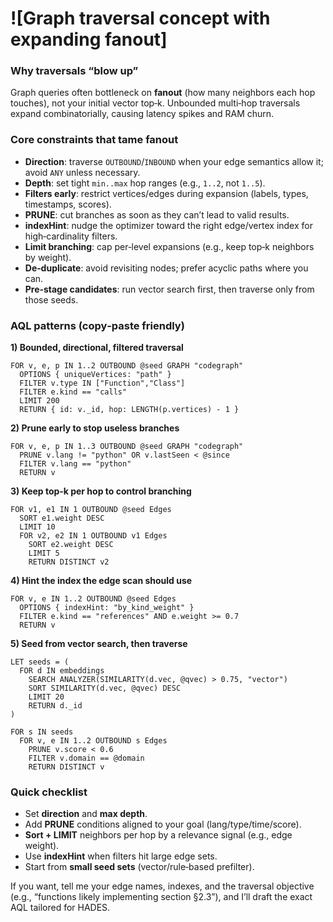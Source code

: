 # ![Graph traversal concept with expanding fanout]

### Why traversals “blow up”

Graph queries often bottleneck on **fanout** (how many neighbors each hop touches), not your initial vector top‑k. Unbounded multi‑hop traversals expand combinatorially, causing latency spikes and RAM churn.

### Core constraints that tame fanout

* **Direction**: traverse `OUTBOUND`/`INBOUND` when your edge semantics allow it; avoid `ANY` unless necessary.
* **Depth**: set tight `min..max` hop ranges (e.g., `1..2`, not `1..5`).
* **Filters early**: restrict vertices/edges during expansion (labels, types, timestamps, scores).
* **PRUNE**: cut branches as soon as they can’t lead to valid results.
* **indexHint**: nudge the optimizer toward the right edge/vertex index for high‑cardinality filters.
* **Limit branching**: cap per‑level expansions (e.g., keep top‑k neighbors by weight).
* **De‑duplicate**: avoid revisiting nodes; prefer acyclic paths where you can.
* **Pre‑stage candidates**: run vector search first, then traverse only from those seeds.

### AQL patterns (copy‑paste friendly)

**1) Bounded, directional, filtered traversal**

```aql
FOR v, e, p IN 1..2 OUTBOUND @seed GRAPH "codegraph"
  OPTIONS { uniqueVertices: "path" }
  FILTER v.type IN ["Function","Class"]
  FILTER e.kind == "calls"
  LIMIT 200
  RETURN { id: v._id, hop: LENGTH(p.vertices) - 1 }
```

**2) Prune early to stop useless branches**

```aql
FOR v, e, p IN 1..3 OUTBOUND @seed GRAPH "codegraph"
  PRUNE v.lang != "python" OR v.lastSeen < @since
  FILTER v.lang == "python"
  RETURN v
```

**3) Keep top‑k per hop to control branching**

```aql
FOR v1, e1 IN 1 OUTBOUND @seed Edges
  SORT e1.weight DESC
  LIMIT 10
  FOR v2, e2 IN 1 OUTBOUND v1 Edges
    SORT e2.weight DESC
    LIMIT 5
    RETURN DISTINCT v2
```

**4) Hint the index the edge scan should use**

```aql
FOR v, e IN 1..2 OUTBOUND @seed Edges
  OPTIONS { indexHint: "by_kind_weight" }
  FILTER e.kind == "references" AND e.weight >= 0.7
  RETURN v
```

**5) Seed from vector search, then traverse**

```aql
LET seeds = (
  FOR d IN embeddings
    SEARCH ANALYZER(SIMILARITY(d.vec, @qvec) > 0.75, "vector")
    SORT SIMILARITY(d.vec, @qvec) DESC
    LIMIT 20
    RETURN d._id
)

FOR s IN seeds
  FOR v, e IN 1..2 OUTBOUND s Edges
    PRUNE v.score < 0.6
    FILTER v.domain == @domain
    RETURN DISTINCT v
```

### Quick checklist

* Set **direction** and **max depth**.
* Add **PRUNE** conditions aligned to your goal (lang/type/time/score).
* **Sort + LIMIT** neighbors per hop by a relevance signal (e.g., edge weight).
* Use **indexHint** when filters hit large edge sets.
* Start from **small seed sets** (vector/rule‑based prefilter).

If you want, tell me your edge names, indexes, and the traversal objective (e.g., “functions likely implementing section §2.3”), and I’ll draft the exact AQL tailored for HADES.
